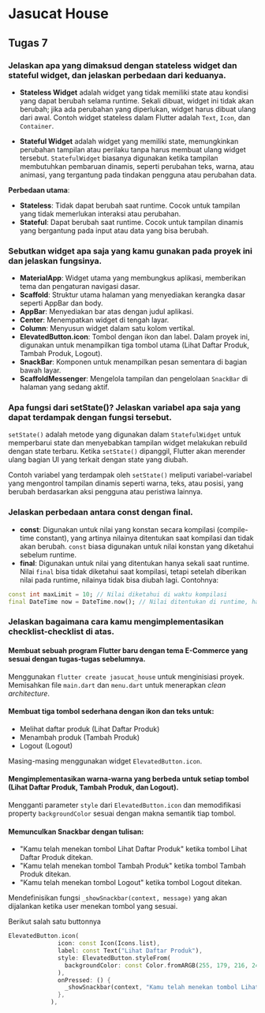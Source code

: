 # Jasucat House

## Tugas 7
### Jelaskan apa yang dimaksud dengan stateless widget dan stateful widget, dan jelaskan perbedaan dari keduanya.
- **Stateless Widget** adalah widget yang tidak memiliki state atau kondisi yang dapat berubah selama runtime. Sekali dibuat, widget ini tidak akan berubah; jika ada perubahan yang diperlukan, widget harus dibuat ulang dari awal. Contoh widget stateless dalam Flutter adalah `Text`, `Icon`, dan `Container`.

- **Stateful Widget** adalah widget yang memiliki state, memungkinkan perubahan tampilan atau perilaku tanpa harus membuat ulang widget tersebut. `StatefulWidget` biasanya digunakan ketika tampilan membutuhkan pembaruan dinamis, seperti perubahan teks, warna, atau animasi, yang tergantung pada tindakan pengguna atau perubahan data.

**Perbedaan utama**:
  - **Stateless**: Tidak dapat berubah saat runtime. Cocok untuk tampilan yang tidak memerlukan interaksi atau perubahan.
  - **Stateful**: Dapat berubah saat runtime. Cocok untuk tampilan dinamis yang bergantung pada input atau data yang bisa berubah.

### Sebutkan widget apa saja yang kamu gunakan pada proyek ini dan jelaskan fungsinya.
- **MaterialApp**: Widget utama yang membungkus aplikasi, memberikan tema dan pengaturan navigasi dasar.
- **Scaffold**: Struktur utama halaman yang menyediakan kerangka dasar seperti AppBar dan body.
- **AppBar**: Menyediakan bar atas dengan judul aplikasi.
- **Center**: Menempatkan widget di tengah layar.
- **Column**: Menyusun widget dalam satu kolom vertikal.
- **ElevatedButton.icon**: Tombol dengan ikon dan label. Dalam proyek ini, digunakan untuk menampilkan tiga tombol utama (Lihat Daftar Produk, Tambah Produk, Logout).
- **SnackBar**: Komponen untuk menampilkan pesan sementara di bagian bawah layar.
- **ScaffoldMessenger**: Mengelola tampilan dan pengelolaan `SnackBar` di halaman yang sedang aktif.

### Apa fungsi dari setState()? Jelaskan variabel apa saja yang dapat terdampak dengan fungsi tersebut.
`setState()` adalah metode yang digunakan dalam `StatefulWidget` untuk memperbarui state dan menyebabkan tampilan widget melakukan rebuild dengan state terbaru. Ketika `setState()` dipanggil, Flutter akan merender ulang bagian UI yang terkait dengan state yang diubah.

Contoh variabel yang terdampak oleh `setState()` meliputi variabel-variabel yang mengontrol tampilan dinamis seperti warna, teks, atau posisi, yang berubah berdasarkan aksi pengguna atau peristiwa lainnya.

### Jelaskan perbedaan antara const dengan final.
- **const**: Digunakan untuk nilai yang konstan secara kompilasi (compile-time constant), yang artinya nilainya ditentukan saat kompilasi dan tidak akan berubah. `const` biasa digunakan untuk nilai konstan yang diketahui sebelum runtime.
- **final**: Digunakan untuk nilai yang ditentukan hanya sekali saat runtime. Nilai `final` bisa tidak diketahui saat kompilasi, tetapi setelah diberikan nilai pada runtime, nilainya tidak bisa diubah lagi.
Contohnya:
```dart
const int maxLimit = 10; // Nilai diketahui di waktu kompilasi
final DateTime now = DateTime.now(); // Nilai ditentukan di runtime, hanya sekali
```

### Jelaskan bagaimana cara kamu mengimplementasikan checklist-checklist di atas.
#### Membuat sebuah program Flutter baru dengan tema E-Commerce yang sesuai dengan tugas-tugas sebelumnya.
Menggunakan `flutter create jasucat_house` untuk menginisiasi proyek. Memisahkan file `main.dart` dan `menu.dart` untuk menerapkan *clean architecture*.
#### Membuat tiga tombol sederhana dengan ikon dan teks untuk:
- Melihat daftar produk (Lihat Daftar Produk)
- Menambah produk (Tambah Produk)
- Logout (Logout)

Masing-masing menggunakan widget `ElevatedButton.icon`.
#### Mengimplementasikan warna-warna yang berbeda untuk setiap tombol (Lihat Daftar Produk, Tambah Produk, dan Logout).
Mengganti parameter `style` dari `ElevatedButton.icon` dan memodifikasi property `backgroundColor` sesuai dengan makna semantik tiap tombol.
#### Memunculkan Snackbar dengan tulisan:
- "Kamu telah menekan tombol Lihat Daftar Produk" ketika tombol Lihat Daftar Produk ditekan.
- "Kamu telah menekan tombol Tambah Produk" ketika tombol Tambah Produk ditekan.
- "Kamu telah menekan tombol Logout" ketika tombol Logout ditekan.

Mendefinisikan fungsi `_showSnackbar(context, message)` yang akan dijalankan ketika user menekan tombol yang sesuai.

Berikut salah satu buttonnya
```dart
ElevatedButton.icon(
              icon: const Icon(Icons.list),
              label: const Text("Lihat Daftar Produk"),
              style: ElevatedButton.styleFrom(
                backgroundColor: const Color.fromARGB(255, 179, 216, 245), // mengganti warna
              ),
              onPressed: () {
                _showSnackbar(context, "Kamu telah menekan tombol Lihat Daftar Produk"); // menampilkan snackbar
              },
            ),
```